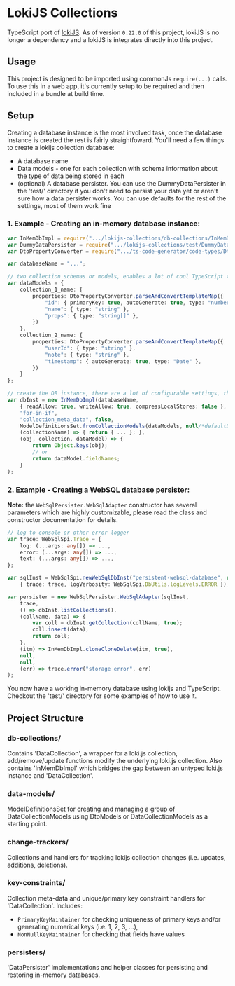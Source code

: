 LokiJS Collections
==============

TypeScript port of [lokiJS](https://github.com/techfort/LokiJS).
As of version `0.22.0` of this project, lokiJS is no longer a dependency and a lokiJS is integrates directly into this project.

## Usage
This project is designed to be imported using commonJs `require(...)` calls.
To use this in a web app, it's currently setup to be required and then included in a bundle at build time.

## Setup
Creating a database instance is the most involved task, once the database instance is created the rest is fairly straightfoward. 
You'll need a few things to create a lokijs collection database:
* A database name
* Data models - one for each collection with schema information about the type of data being stored in each
* (optional) A database persister.  You can use the DummyDataPersister in the 'test/' directory if you don't need to persist your data yet or aren't sure how a data persister works.
You can use defaults for the rest of the settings, most of them work fine 

### 1. Example - Creating an in-memory database instance:
```ts
var InMemDbImpl = require(".../lokijs-collections/db-collections/InMemDbImpl");
var DummyDataPersister = require(".../lokijs-collections/test/DummyDataPersister");
var DtoPropertyConverter = require(".../ts-code-generator/code-types/DtoPropertyConverter");

var databaseName = "...";

// two collection schemas or models, enables a lot of cool TypeScript type checking, fewer bugs, and easy constraint setup (i.e. not-null, unique, auto-generated)
var dataModels = {
    collection_1_name: {
        properties: DtoPropertyConverter.parseAndConvertTemplateMap({
            "id": { primaryKey: true, autoGenerate: true, type: "number" },
            "name": { type: "string" },
            "props": { type: "string[]" },
        })
    },
	collection_2_name: {
        properties: DtoPropertyConverter.parseAndConvertTemplateMap({
            "userId": { type: "string" },
            "note": { type: "string" },
            "timestamp": { autoGenerate: true, type: "Date" },
        })
    }
};

// create the DB instance, there are a lot of configurable settings, this one is using a dummy data persister, everything is in-memory
var dbInst = new InMemDbImpl(databaseName,
    { readAllow: true, writeAllow: true, compressLocalStores: false },
    "for-in-if",
    "collection_meta_data", false,
    ModelDefinitionsSet.fromCollectionModels(dataModels, null/*defaultDataTypes*/),
    (collectionName) => { return { ... }; },
    (obj, collection, dataModel) => {
        return Object.keys(obj);
        // or
        return dataModel.fieldNames;
    }
);
```

### 2. Example - Creating a WebSQL database persister:
__Note:__ the `WebSqlPersister.WebSqlAdapter` constructor has several parameters which are highly customizable, please read the class and constructor documentation for details.
```ts
// log to console or other error logger
var trace: WebSqlSpi.Trace = {
    log: (...args: any[]) => ...,
    error: (...args: any[]) => ...,
    text: (...args: any[]) => ...,
};

var sqlInst = WebSqlSpi.newWebSqlDbInst("persistent-websql-database", null, null, null,
    { trace: trace, logVerbosity: WebSqlSpi.DbUtils.logLevels.ERROR });

var persister = new WebSqlPersister.WebSqlAdapter(sqlInst,
    trace,
    () => dbInst.listCollections(),
    (collName, data) => {
        var coll = dbInst.getCollection(collName, true);
        coll.insert(data);
        return coll;
    },
    (itm) => InMemDbImpl.cloneCloneDelete(itm, true),
    null,
    null,
    (err) => trace.error("storage error", err)
);
```

You now have a working in-memory database using lokijs and TypeScript.
Checkout the 'test/' directory for some examples of how to use it.


## Project Structure

### db-collections/
Contains 'DataCollection', a wrapper for a loki.js collection, add/remove/update functions modify the underlying loki.js collection. 
Also contains 'InMemDbImpl' which bridges the gap between an untyped loki.js instance and 'DataCollection'. 

### data-models/
ModelDefinitionsSet for creating and managing a group of DataCollectionModels using DtoModels or DataCollectionModels as a starting point.

### change-trackers/
Collections and handlers for tracking lokijs collection changes (i.e. updates, additions, deletions). 

### key-constraints/
Collection meta-data and unique/primary key constraint handlers for 'DataCollection'. 
Includes:
- `PrimaryKeyMaintainer` for checking uniqueness of primary keys and/or generating numerical keys (i.e. 1, 2, 3, ...), 
- `NonNullKeyMaintainer` for checking that fields have values

### persisters/
'DataPersister' implementations and helper classes for persisting and restoring in-memory databases.